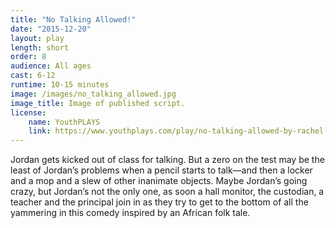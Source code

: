 ```yaml
---
title: "No Talking Allowed!"
date: "2015-12-20"
layout: play
length: short
order: 8
audience: All ages
cast: 6-12 
runtime: 10-15 minutes
image: /images/no_talking_allowed.jpg
image_title: Image of published script.
license:
    name: YouthPLAYS
    link: https://www.youthplays.com/play/no-talking-allowed-by-rachel-bublitz-505
---
```


Jordan gets kicked out of class for talking. But a zero on the test may be the least of Jordan’s problems when a pencil starts to talk—and then a locker and a mop and a slew of other inanimate objects. Maybe Jordan’s going crazy, but Jordan’s not the only one, as soon a hall monitor, the custodian, a teacher and the principal join in as they try to get to the bottom of all the yammering in this comedy inspired by an African folk tale.
